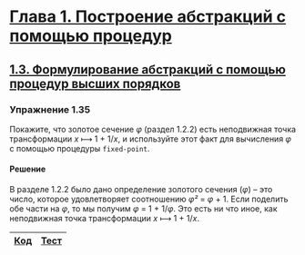 # [Глава 1. Построение абстракций с помощью процедур](index.md#Глава-1-Построение-абстракций-с-помощью-процедур)
## [1.3. Формулирование абстракций с помощью процедур высших порядков](index.md#13-Формулирование-абстракций-с-помощью-процедур-высших-порядков)

### Упражнение 1.35
Покажите, что золотое сечение _φ_ (раздел 1.2.2) есть неподвижная точка
трансформации _x_ ⟼ 1 + 1/_x_, и используйте этот факт для вычисления _φ_ с
помощью процедуры `fixed-point`.

#### Решение
В разделе 1.2.2 было дано определение золотого сечения (_φ_) – это число, которое
удовлетворяет соотношению _φ²_ = _φ_ + 1. Если поделить обе части на _φ_, то мы
получим _φ_ = 1 + 1/_φ_. Это есть ни что иное, как неподвижная точка трансформации
_x_ ⟼ 1 + 1/_x_.

[Код](../../src/chapter01/exercise_1_35.rkt) | [Тест](../../test/chapter01/test_exercise_1_35.rkt)
--- | ---
